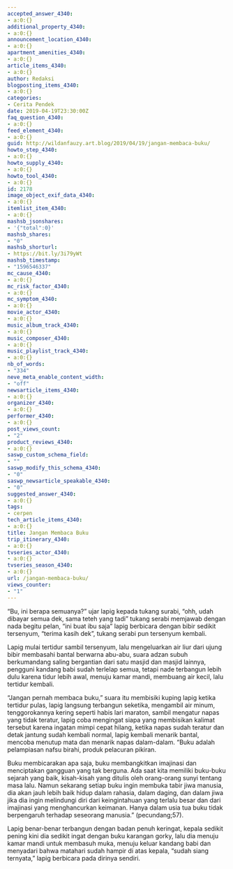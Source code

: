 ```yaml
---
accepted_answer_4340:
- a:0:{}
additional_property_4340:
- a:0:{}
announcement_location_4340:
- a:0:{}
apartment_amenities_4340:
- a:0:{}
article_items_4340:
- a:0:{}
author: Redaksi
blogposting_items_4340:
- a:0:{}
categories:
- Cerita Pendek
date: 2019-04-19T23:30:00Z
faq_question_4340:
- a:0:{}
feed_element_4340:
- a:0:{}
guid: http://wildanfauzy.art.blog/2019/04/19/jangan-membaca-buku/
howto_step_4340:
- a:0:{}
howto_supply_4340:
- a:0:{}
howto_tool_4340:
- a:0:{}
id: 2178
image_object_exif_data_4340:
- a:0:{}
itemlist_item_4340:
- a:0:{}
mashsb_jsonshares:
- '{"total":0}'
mashsb_shares:
- "0"
mashsb_shorturl:
- https://bit.ly/3i79yWt
mashsb_timestamp:
- "1596546337"
mc_cause_4340:
- a:0:{}
mc_risk_factor_4340:
- a:0:{}
mc_symptom_4340:
- a:0:{}
movie_actor_4340:
- a:0:{}
music_album_track_4340:
- a:0:{}
music_composer_4340:
- a:0:{}
music_playlist_track_4340:
- a:0:{}
nb_of_words:
- "334"
neve_meta_enable_content_width:
- "off"
newsarticle_items_4340:
- a:0:{}
organizer_4340:
- a:0:{}
performer_4340:
- a:0:{}
post_views_count:
- "2"
product_reviews_4340:
- a:0:{}
saswp_custom_schema_field:
- ""
saswp_modify_this_schema_4340:
- "0"
saswp_newsarticle_speakable_4340:
- "0"
suggested_answer_4340:
- a:0:{}
tags:
- cerpen
tech_article_items_4340:
- a:0:{}
title: Jangan Membaca Buku
trip_itinerary_4340:
- a:0:{}
tvseries_actor_4340:
- a:0:{}
tvseries_season_4340:
- a:0:{}
url: /jangan-membaca-buku/
views_counter:
- "1"
---
```


“Bu, ini berapa semuanya?” ujar lapig kepada tukang surabi, “ohh, udah dibayar semua dek, sama teteh yang tadi” tukang serabi memjawab dengan nada begitu pelan, “ini buat ibu saja” lapig berbicara dengan bibir sedikit tersenyum, “terima kasih dek”, tukang serabi pun tersenyum kembali.

Lapig mulai tertidur sambil tersenyum, lalu mengeluarkan air liur dari ujung bibir membasahi bantal berwarna abu-abu, suara adzan subuh berkumandang saling bergantian dari satu masjid dan masjid lainnya, pengguni kandang babi sudah terlelap semua, tetapi nade terbangun lebih dulu karena tidur lebih awal, menuju kamar mandi, membuang air kecil, lalu tertidur kembali.

“Jangan pernah membaca buku,” suara itu membisiki kuping lapig ketika tertidur pulas, lapig langsung terbangun seketika, mengambil air minum, tenggorokannya kering seperti habis lari maraton, sambil mengatur napas yang tidak teratur, lapig coba mengingat siapa yang membisikan kalimat tersebut karena ingatan mimpi cepat hilang, ketika napas sudah teratur dan detak jantung sudah kembali normal, lapig kembali menarik bantal, mencoba menutup mata dan menarik napas dalam-dalam. “Buku adalah pelampiasan nafsu birahi, produk pelacuran pikiran.

Buku membicarakan apa saja, buku membangkitkan imajinasi dan menciptakan gangguan yang tak berguna. Ada saat kita memiliki buku-buku sejarah yang baik, kisah-kisah yang ditulis oleh orang-orang sunyi tentang masa lalu. Namun sekarang setiap buku ingin membuka tabir jiwa manusia, dia akan jauh lebih baik hidup dalam rahasia, dalam daging, dan dalam jiwa jika dia ingin melindungi diri dari keingintahuan yang terlalu besar dan dari imajinasi yang menghancurkan keimanan. Hanya dalam usia tua buku tidak berpengaruh terhadap seseorang manusia.” (pecundang;57).

Lapig benar-benar terbangun dengan badan penuh keringat, kepala sedikit pening kini dia sedikit ingat dengan buku karangan gorky, lalu dia menuju kamar mandi untuk membasuh muka, menuju keluar kandang babi dan menyadari bahwa matahari sudah hampir di atas kepala, “sudah siang ternyata,” lapig berbicara pada dirinya sendiri.